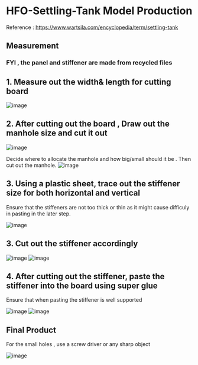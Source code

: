 # HFO-Settling-Tank Model Production
Reference : https://www.wartsila.com/encyclopedia/term/settling-tank
## Measurement
### FYI , the panel and stiffener are made from recycled files
## 1. Measure out the width& length for cutting board
![image](https://github.com/user-attachments/assets/836639c0-9498-4561-9587-ef157e4627fb)

## 2. After cutting out the board , Draw out the manhole size and cut it out
![image](https://github.com/user-attachments/assets/80a3782d-8aff-4264-a4b5-465ea97de7e5)

Decide where to allocate the manhole and how big/small should it be . Then cut out the manhole.
![image](https://github.com/user-attachments/assets/69aba858-f70d-445f-8895-2a80becddb95)

## 3. Using a plastic sheet, trace out the stiffener size for both horizontal and vertical

Ensure that the stiffeners are not too thick or thin as it might cause difficuly in pasting in the later step.

![image](https://github.com/user-attachments/assets/202ea1f9-4970-4659-bdb6-12da733e43bf)

## 3. Cut out the stiffener accordingly
![image](https://github.com/user-attachments/assets/d135be31-7870-4220-9cfb-27962597daa5)
![image](https://github.com/user-attachments/assets/2351138b-ac7c-48ec-a1c9-92d866c98d3f)

## 4. After cutting out the stiffener, paste the stiffener into the board using super glue

Ensure that when pasting the stiffener is well supported

![image](https://github.com/user-attachments/assets/a4a2d590-1ca4-49d0-be0a-cfb6f80a8b72)
![image](https://github.com/user-attachments/assets/804164e1-19d8-4150-88b7-27be33aae3ea)

## Final Product

For the small holes , use a screw driver or any sharp object

![image](https://github.com/user-attachments/assets/68f5a51a-8fac-4d3f-a4c0-faf515ee3793)

